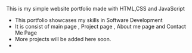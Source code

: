 This is my simple website portfolio made with HTML,CSS and JavaScript
- This portfolio showcases my skills in Software Development
- It is consist of main page , Project page , About me page and Contact Me Page
- More projects will be added here soon.
- 
